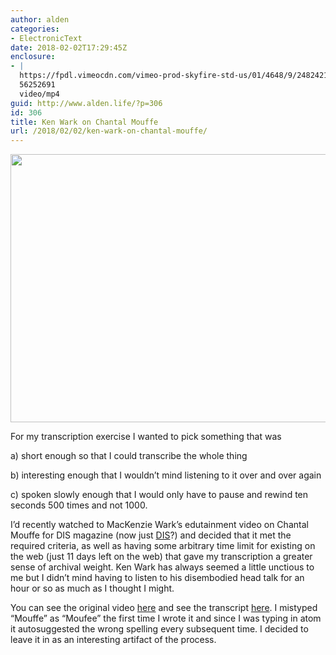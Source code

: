 ```yaml
---
author: alden
categories:
- ElectronicText
date: 2018-02-02T17:29:45Z
enclosure:
- |
  https://fpdl.vimeocdn.com/vimeo-prod-skyfire-std-us/01/4648/9/248242106/898824744.mp4?token=1517606685-0x012eeffb845c6546839b82b0dc161d84cfdb7a8d
  56252691
  video/mp4
guid: http://www.alden.life/?p=306
id: 306
title: Ken Wark on Chantal Mouffe
url: /2018/02/02/ken-wark-on-chantal-mouffe/
---
```


<img class="alignnone wp-image-308 size-large" src="http://www.alden.life/wp-content/uploads/2018/02/Screenshot-2018-02-02-15.23.56-1024x594.png" alt="" width="739" height="429" srcset="http://www.alden.life/wp-content/uploads/2018/02/Screenshot-2018-02-02-15.23.56-1024x594.png 1024w, http://www.alden.life/wp-content/uploads/2018/02/Screenshot-2018-02-02-15.23.56-300x174.png 300w, http://www.alden.life/wp-content/uploads/2018/02/Screenshot-2018-02-02-15.23.56-768x445.png 768w, http://www.alden.life/wp-content/uploads/2018/02/Screenshot-2018-02-02-15.23.56.png 1440w" sizes="(max-width: 739px) 100vw, 739px" />

For my transcription exercise I wanted to pick something that was

a) short enough so that I could transcribe the whole thing

b) interesting enough that I wouldn&#8217;t mind listening to it over and over again

c) spoken slowly enough that I would only have to pause and rewind ten seconds 500 times and not 1000.

I&#8217;d recently watched to MacKenzie Wark&#8217;s edutainment video on Chantal Mouffe for DIS magazine (now just [DIS](http://dis.art)?) and decided that it met the required criteria, as well as having some arbitrary time limit for existing on the web (just 11 days left on the web) that gave my transcription a greater sense of archival weight. Ken Wark has always seemed a little unctious to me but I didn&#8217;t mind having to listen to his disembodied head talk for an hour or so as much as I thought I might.

You can see the original video [here](https://fpdl.vimeocdn.com/vimeo-prod-skyfire-std-us/01/4648/9/248242106/898824744.mp4?token=1517606685-0x012eeffb845c6546839b82b0dc161d84cfdb7a8d) and see the transcript [here](https://github.com/miamiww/ElectronicText/blob/master/1Week/kenwarkforDIS.txt). I mistyped &#8220;Mouffe&#8221; as &#8220;Moufee&#8221; the first time I wrote it and since I was typing in atom it autosuggested the wrong spelling every subsequent time. I decided to leave it in as an interesting artifact of the process.
